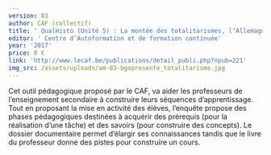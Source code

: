 ```yaml
---
version: 83
author: CAF (collectif)
title: ' QualHisto (Unité 5) : La montée des totalitarismes, l’Allemagne Nazie'
editor: ' Centre d’Autoformation et de formation continuée'
year: '2017'
price: 8 €
link: 'http://www.lecaf.be/publications/detail_publi.php?npub=221'
img_src: /assets/uploads/am-83-bgopresente_totalitarisme.jpg
---
```

Cet outil pédagogique proposé par le CAF, va aider les professeurs
 de l’enseignement secondaire à construire leurs séquences d’apprentissage.
 Tout en proposant la mise en activité des élèves, l’enquête propose
 des phases pédagogiques destinées à acquérir des prérequis (pour
 la réalisation d’une tâche) et des savoirs (pour construire des concepts).
 Le dossier documentaire permet d’élargir ses connaissances tandis que
 le livre du professeur donne des pistes pour construire un cours.
